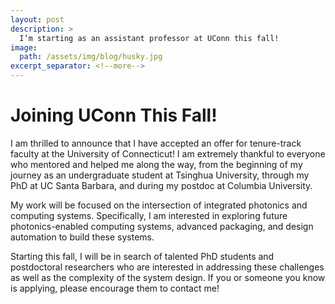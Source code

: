 ```yaml
---
layout: post
description: >
  I’m starting as an assistant professor at UConn this fall!
image:
  path: /assets/img/blog/husky.jpg
excerpt_separator: <!--more-->
---
```


# Joining UConn This Fall!

I am thrilled to announce that I have accepted an offer for tenure-track faculty at the University of Connecticut! I am extremely thankful to everyone who mentored and helped me along the way, from the beginning of my journey as an undergraduate student at Tsinghua University, through my PhD at UC Santa Barbara, and during my postdoc at Columbia University.

My work will be focused on the intersection of integrated photonics and computing systems. Specifically, I am interested in exploring future photonics-enabled computing systems, advanced packaging, and design automation to build these systems.

Starting this fall, I will be in search of talented PhD students and postdoctoral researchers who are interested in addressing these challenges as well as the complexity of the system design. If you or someone you know is applying, please encourage them to contact me!

